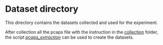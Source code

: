 # Dataset directory

This directory contains the datasets collected and used for the experiment.

After collection all the pcaps file with the instruction in the [collection](/src/collection) folder, the
script *[pcaps_extraction](../src/extraction/pcaps_extraction.py)* can be used to create the datasets. 
